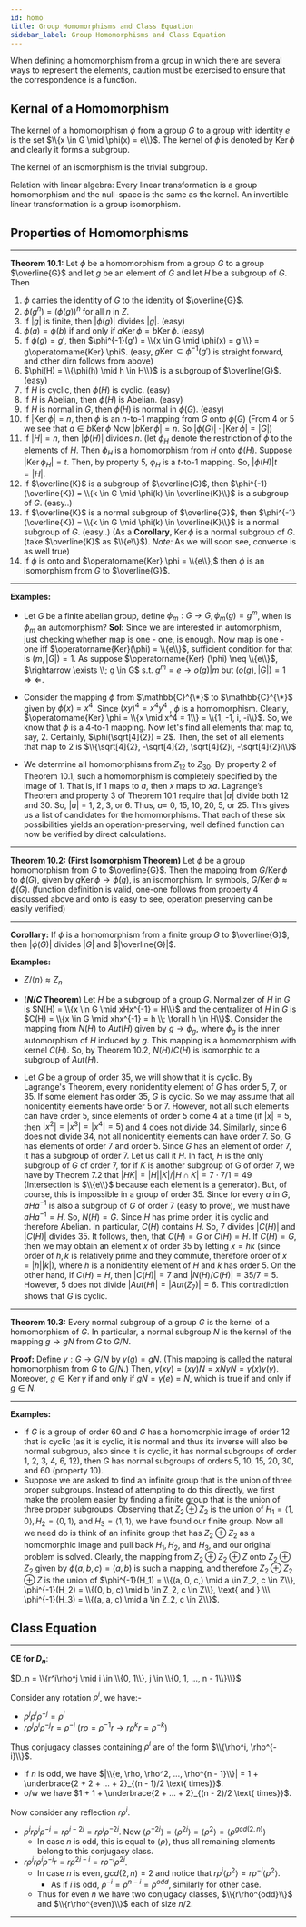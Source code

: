 ```yaml
---
id: homo
title: Group Homomorphisms and Class Equation
sidebar_label: Group Homomorphisms and Class Equation
---
```


When defining a homomorphism from a group in which there are
several ways to represent the elements, caution must be exercised to
ensure that the correspondence is a function.

## Kernal of a Homomorphism

The kernel of a homomorphism $\phi$ from a group $G$ to a group with
identity $e$ is the set $\\{x \in G \mid \phi(x) = e\\}$. The kernel of $\phi$ is denoted by $\operatorname{Ker} \phi$ and clearly it forms a subgroup.

The kernel of an isomorphism is the trivial subgroup.

Relation with linear algebra: Every linear transformation is a group homomorphism and the null-space is the same as the kernel. An invertible linear transformation is a group isomorphism.

## Properties of Homomorphisms

---

**Theorem 10.1:** Let $\phi$ be a homomorphism from a group $G$ to a group $\overline{G}$ and let $g$ be an element of $G$ and let $H$ be a subgroup of $G$. Then
1. $\phi$ carries the identity of $G$ to the identity of $\overline{G}$.
2. $\phi(g^n) = (\phi(g))^n$ for all $n$ in $Z$.
3. If $|g|$ is finite, then $|\phi(g)|$ divides $|g|$. (easy)
4. $\phi(a) = \phi(b)$ if and only if $a\operatorname{Ker} \phi = b\operatorname{Ker} \phi$. (easy)
5. If $\phi(g) = g'$, then $\phi^{-1}(g') = \\{x \in G \mid \phi(x) = g'\\} = g\operatorname{Ker} \phi$. (easy, $g\operatorname{Ker} \subseteq \phi^{-1}(g')$ is straight forward, and other dirn follows from above)
6. $\phi(H) = \\{\phi(h) \mid h \in H\\}$ is a subgroup of $\overline{G}$. (easy)
7. If $H$ is cyclic, then $\phi(H)$ is cyclic. (easy)
8. If $H$ is Abelian, then $\phi(H)$ is Abelian. (easy)
9. If $H$ is normal in $G$, then $\phi(H)$ is normal in $\phi(G)$. (easy)
10. If $|\operatorname{Ker} \phi| = n$, then $\phi$ is an $n$-to-1 mapping from $G$ onto $\phi(G)$ (From 4 or 5 we see that $a \in b \operatorname{Ker} \phi$ Now $|b \operatorname{Ker} \phi| = n$. So $|\phi(G)| \cdot |\operatorname{Ker} \phi | = |G|$) 
11. If $|H| = n$, then $|\phi(H)|$ divides $n$. (let $\phi_H$ denote the restriction of $\phi$ to the elements of $H$. Then $\phi_H$ is a homomorphism from $H$ onto $\phi(H).$  Suppose $|\operatorname{Ker} \phi_H| = t.$ Then, by property 5, $\phi_H$ is a $t$-to-1 mapping. So, $|\phi(H)|t = |H|$.
12. If $\overline{K}$ is a subgroup of $\overline{G}$, then $\phi^{-1}(\overline{K}) = \\{k \in G \mid \phi(k) \in \overline{K}\\}$  is a subgroup of $G$. (easy..)
13. If $\overline{K}$ is a normal subgroup of $\overline{G}$, then $\phi^{-1}(\overline{K}) = \\{k \in G \mid \phi(k) \in \overline{K}\\}$ is a normal subgroup of $G$. (easy..) (As a **Corollary**, $\operatorname{Ker} \phi$ is a normal subgroup of $G$. (take $\overline{K}$ as $\\{e\\}$). *Note:* As we will soon see, converse is as well true)
14. If $\phi$ is onto and $\operatorname{Ker} \phi = \\{e\\},$ then $\phi$ is an isomorphism from $G$ to $\overline{G}$.

---

**Examples:** 

- Let $G$ be a finite abelian group, define $\phi_m : G \rightarrow G, \phi_m(g) = g^m$, when is $\phi_m$ an automorphism?
  **Sol:** Since we are interested in automorphism, just checking whether map is one - one, is enough. Now map is one - one iff $\operatorname{Ker}(\phi) = \\{e\\}$, sufficient condition for that is $(m, |G|) = 1$. As suppose $\operatorname{Ker} (\phi) \neq \\{e\\}$, $\rightarrow \exists \\; g \in G$ s.t. $g^m = e \rightarrow o(g) | m \text{ but } (o(g), |G|) = 1$ $\Rightarrow \Leftarrow$.

- Consider the mapping $\phi$ from $\mathbb{C}^{\*}$ to $\mathbb{C}^{\*}$ given by $\phi(x) = x^4$. Since $(xy)^4 = x^4y^4$ , $\phi$ is a homomorphism. Clearly, $\operatorname{Ker} \phi = \\{x \mid x^4 = 1\\} = \\{1, -1, i, -i\\}$. So, we know that $\phi$ is a 4-to-1 mapping. Now let's find all elements that map to, say, 2. Certainly, $\phi(\sqrt[4]{2}) = 2$. Then, the set of all elements that map to 2 is $\\{\sqrt[4]{2}, -\sqrt[4]{2}, \sqrt[4]{2}i, -\sqrt[4]{2}i\\}$

- We determine all homomorphisms from $Z_{12}$ to $Z_{30}$. By property 2 of Theorem 10.1, such a homomorphism is completely specified by the image of 1. That is, if 1 maps to $a$, then $x$ maps to $xa$. Lagrange’s Theorem and property 3 of Theorem 10.1 require that $|a|$ divide both 12 and 30. So, $|a|$ = 1, 2, 3, or 6. Thus, $a =$ 0, 15, 10, 20, 5, or 25. This gives us a list of candidates for the homomorphisms. That each of these six possibilities yields an operation-preserving, well defined function can now be verified by direct calculations.

---

**Theorem 10.2: (First Isomorphism Theorem)** Let $\phi$ be a group homomorphism from $G$ to $\overline{G}$. Then the mapping
from $G/\operatorname{Ker} \phi$ to $\phi(G)$, given by $g\operatorname{Ker} \phi \rightarrow \phi(g)$, is an isomorphism. In symbols, $G/\operatorname{Ker} \phi \approx \phi(G)$. (function definition is valid, one-one follows from property 4 discussed above and onto is easy to see, operation preserving can be easily verified)

---

**Corollary:** If $\phi$ is a homomorphism from a finite group $G$ to $\overline{G}$, then $|\phi(G)|$ divides $|G|$ and $|\overline{G}|$.

**Examples:**

- $Z/\langle n \rangle \approx Z_n$ 

- (**$N/C$ Theorem**) Let $H$ be a subgroup of a group $G$. Normalizer of $H$ in $G$ is $N(H) = \\{x \in G \mid xHx^{-1} = H\\}$ and the centralizer of $H$ in $G$ is $C(H) = \\{x \in G \mid xhx^{-1} = h \\; \forall h \in H\\}$. Consider the mapping from $N(H)$ to $Aut(H)$ given by $g \rightarrow \phi_g$, where $\phi_g$ is the inner automorphism of $H$ induced by $g$. This mapping is a homomorphism with kernel $C(H)$. So, by Theorem 10.2, $N(H)/C(H)$ is isomorphic to a subgroup of $Aut(H)$.

- Let $G$ be a group of order 35, we will show that it is cyclic. By Lagrange's Theorem, every nonidentity element of $G$ has order 5, 7, or 35. If some element has order 35, $G$ is cyclic. So we may assume that all nonidentity elements have order 5 or 7. However, not all such elements can have order 5, since elements of order 5 come 4 at a time
(if $|x| = 5$, then $|x^2| = |x^3| = |x^4| = 5$) and 4 does not divide 34. Similarly, since 6 does not divide 34, not all nonidentity elements can have order 7. So, G has elements of order 7 and order 5. Since $G$ has an element of order 7, it has a subgroup of order 7. Let us call it $H$. In fact, $H$ is the only subgroup of $G$ of order 7, for if $K$ is another subgroup of G of order 7, we have by Theorem 7.2 that $|HK| = |H||K|/|H \cap K| = 7 \cdot 7/1 = 49$ (Intersection is $\\{e\\}$ because each element is a generator). But, of course, this is impossible in a group of order 35. Since for every $a$ in $G$, $aHa^{-1}$ is also a subgroup of $G$ of order 7 (easy to prove), we must have $aHa^{-1} = H.$ So, $N(H) = G.$ Since $H$ has prime order, it is cyclic and therefore Abelian. In particular, $C(H)$ contains $H$. So, 7 divides $|C(H)|$ and $|C(H)|$ divides 35. It follows, then, that $C(H) = G$ or $C(H) = H.$ If $C(H) = G$, then we may obtain an element $x$ of order 35 by letting $x = hk$ (since order of $h, k$ is relatively prime and they commute, therefore order of $x = |h||k|$), where $h$ is a nonidentity element of $H$ and $k$ has order 5. On the other hand, if $C(H) = H$, then $|C(H)| = 7$ and $|N(H)/C(H)| = 35/7 = 5$. However, 5 does not divide $|Aut(H)| = |Aut(Z_7)| = 6$. This contradiction shows that $G$ is cyclic.

---

**Theorem 10.3:** Every normal subgroup of a group $G$ is the kernel of a homomorphism of $G$. In particular, a normal subgroup $N$ is the kernel of the mapping $g \rightarrow gN$ from $G$ to $G/N$.

**Proof:** Define $\gamma: G \rightarrow G/N$ by $\gamma(g) = gN$. (This mapping is called the natural homomorphism from $G$ to $G/N$.) Then, $\gamma(xy) = (xy)N = xNyN = \gamma(x)\gamma(y)$. Moreover, $g \in \operatorname{Ker} \gamma$ if and only if $gN = \gamma(e) = N$, which is true if and only if $g \in N$.

---

**Examples:**

-  If $G$ is a group of order 60 and $G$ has a homomorphic image of order 12 that is cyclic (as it is cyclic, it is normal and thus its inverse will also be normal subgroup, also since it is cyclic, it has normal subgroups of order 1, 2, 3, 4, 6, 12), then $G$ has normal subgroups of orders 5, 10, 15, 20, 30, and 60 (property 10).
- Suppose we are asked to find an infinite group that is the union of three proper subgroups. Instead of attempting to do this directly, we first make the problem easier by finding a finite group that is the union of three proper subgroups. Observing that $Z_2 \oplus Z_2$ is the union of $H_1 = \langle 1, 0\rangle, H_2 = \langle 0, 1\rangle$, and $H_3 = \langle 1, 1\rangle$, we have found our finite group. Now all we need do is think of an infinite group that has $Z_2 \oplus Z_2$ as a homomorphic image and pull back $H_1, H_2,$ and $H_3,$ and our original problem is solved. Clearly, the mapping from $Z_2 \oplus Z_2 \oplus Z$ onto $Z_2 \oplus Z_2$ given by $\phi(a, b, c) = (a, b)$ is such a mapping, and therefore $Z_2 \oplus Z_2 \oplus Z$ is the union of $\phi^{-1}(H_1) = \\{(a, 0, c,) \mid a \in Z_2, c \in Z\\}, \phi^{-1}(H_2) = \\{(0, b, c) \mid b \in Z_2, c \in Z\\}, \text{ and } \\\ \phi^{-1}(H_3) = \\{(a, a, c) \mid a \in Z_2, c \in Z\\}$.

## Class Equation

---

**CE for $D_n$**:

$D_n = \\{r^i\rho^j \mid i \in \\{0, 1\\}, j \in \\{0, 1, ..., n - 1\\}\\}$

Consider any rotation $\rho^i$, we have:-
* $\rho^j\rho^i\rho^{-j} = \rho^i$ 
* $r\rho^j\rho^i\rho^{-j}r = \rho^{-i}$ ($r\rho = \rho^{-1}r \rightarrow r\rho^kr = \rho^{-k}$)

Thus conjugacy classes containing $\rho^i$ are of the form $\\{\rho^i, \rho^{-i}\\}$. 

* If $n$ is odd, we have $|\\{e, \rho, \rho^2, ..., \rho^{n - 1}\\}| = 1 + \underbrace{2 + 2 + ... + 2}_{(n - 1)/2 \text{ times}}$.
* o/w we have $1 + 1 + \underbrace{2 + ... + 2}_{(n - 2)/2 \text{ times}}$.

Now consider any reflection $r\rho^i$.
* $\rho^jr\rho^i\rho^{-j} = r\rho^{i - 2j} = r\rho^{i}\rho^{-2j}$. Now $\langle\rho^{-2j}\rangle = \langle\rho^{2j}\rangle = \langle\rho^{2}\rangle = \langle\rho^{gcd(2, n)}\rangle$ 
  * In case $n$ is odd, this is equal to $\langle\rho\rangle$, thus all remaining elements belong to this conjugacy class.
* $r\rho^jr\rho^i\rho^{-j}r = r\rho^{2j - i} = r\rho^{-i}\rho^{2j}$. 
  * In case $n$ is even, $gcd(2, n) = 2$ and notice that $r\rho^i\langle\rho^2\rangle = r\rho^{-i}\langle\rho^2\rangle$.
    * As if $i$ is odd, $\rho^{-i} = \rho^{n - i} = \rho^{odd}$, similarly for other case.
  * Thus for even $n$ we have two conjugacy classes, $\\{r\rho^{odd}\\}$ and $\\{r\rho^{even}\\}$ each of size $n/2$.

---




